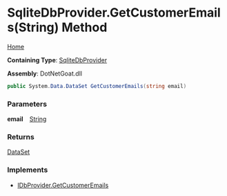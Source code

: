# SqliteDbProvider\.GetCustomerEmails\(String\) Method

[Home](../../../../../../../README.md)

**Containing Type**: [SqliteDbProvider](../README.md)

**Assembly**: DotNetGoat\.dll

```csharp
public System.Data.DataSet GetCustomerEmails(string email)
```

### Parameters

**email** &ensp; [String](https://docs.microsoft.com/en-us/dotnet/api/system.string)

### Returns

[DataSet](https://docs.microsoft.com/en-us/dotnet/api/system.data.dataset)

### Implements

* [IDbProvider.GetCustomerEmails](../../IDbProvider/GetCustomerEmails/README.md)
